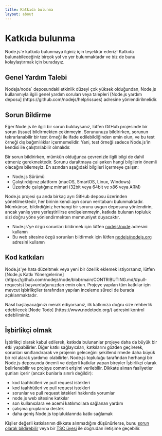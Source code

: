 ```yaml
---
title: Katkıda bulunma
layout: about
---
```


# Katkıda bulunma

Node.js'e katkıda bulunmaya ilginiz için teşekkür ederiz! Katkıda bulunabileceğiniz birçok yol ve yer bulunmaktadır ve biz de bunu kolaylaştırmak için buradayız.

## Genel Yardım Talebi

Nodejs/node\` deposundaki etkinlik düzeyi çok yüksek olduğundan, Node.js kullanımıyla ilgili genel yardım soruları veya talepleri [Node.js yardım deposu] (https\://github.com/nodejs/help/issues) adresine yönlendirilmelidir.

## Sorun Bildirme

Eğer Node.js ile ilgili bir sorun bulduysanız, lütfen GitHub projesinde bir sorun (issue) bildirmekten çekinmeyin. Sorununuzu bildirirken, sorunun tekrarlanabilir bir test örneği ile ifade edilebildiğinden emin olun, ve bu test örneği dış bağımlılıklar içermemelidir. Yani, test örneği sadece Node.js'in kendisi ile çalıştırılabilir olmalıdır.

Bir sorun bildirirken, mümkün olduğunca çevrenizle ilgili bilgi de dahil etmeniz gerekmektedir. Sorunu daraltmaya çalışırken hangi bilgilerin önemli olacağını bilemeyiz. En azından aşağıdaki bilgileri içermeye çalışın:

- Node.js Sürümü
- Çalıştırdığınız platform (macOS, SmartOS, Linux, Windows)
- Üzerinde çalıştığınız mimari (32bit veya 64bit ve x86 veya ARM)

Node.js projesi şu anda birkaç ayrı GitHub deposu üzerinden yönetilmektedir, her birinin kendi ayrı sorun veritabanı bulunmaktadır. Mümkünse, bildirdiğiniz herhangi bir sorunu uygun deposuna yönlendirin, ancak yanlış yere yerleştirilirse endişelenmeyin, katkıda bulunan topluluk sizi doğru yöne yönlendirmekten memnuniyet duyacaktır.

- Node.js'ye özgü sorunları bildirmek için lütfen [nodejs/node](https://github.com/nodejs/node) adresini kullanın
- Bu web sitesine özgü sorunları bildirmek için lütfen [nodejs/nodejs.org](https://github.com/nodejs/nodejs.org/issues) adresini kullanın

## Kod katkıları

Node.js'ye hata düzeltmek veya yeni bir özellik eklemek istiyorsanız, lütfen [Node.js Katkı Yönergelerine] (https\://github.com/nodejs/node/blob/main/CONTRIBUTING.md/#pull-requests) başvurduğunuzdan emin olun. Projeye yapılan tüm katkılar için mevcut işbirlikçiler tarafından yapılan inceleme süreci de burada açıklanmaktadır.

Nasıl başlayacağınızı merak ediyorsanız, ilk katkınıza doğru size rehberlik edebilecek [Node Todo] (https\://www\.nodetodo.org/) adresini kontrol edebilirsiniz.

## İşbirlikçi olmak

İşbirlikçi olarak kabul edilerek, katkıda bulunanlar projeye daha da büyük bir etki yapabilirler. Diğer katkı sağlayıcıları, katkılarını gözden geçirerek, sorunları sınıflandırarak ve projenin geleceğini şekillendirmede daha büyük bir rol alarak yardımcı olabilirler. Node.js topluluğu tarafından herhangi bir Node.js deposunda önemli ve değerli katkılar yapan bireyler İşbirlikçi olarak belirlenebilir ve projeye commit erişimi verilebilir. Dikkate alınan faaliyetler şunları içerir (ancak bunlarla sınırlı değildir):

- kod taahhütleri ve pull request istekleri
- kod taahhütleri ve pull request istekleri
- sorunlar ve pull request istekleri hakkında yorumlar
- node.js web sitesine katkılar
- son kullanıcılara ve acemi katılımcılara sağlanan yardım
- çalışma gruplarına destek
- daha geniş Node.js topluluklarında katkı sağlamak

Kişiler değerli katkılarının dikkate alınmadığını düşünürlerse, bunu <a href="https://github.com/nodejs/TSC/issues">sorun olarak bildirebilir</a> veya bir <a href="https://github.com/nodejs/node#tsc-technical-steering-committee">TSC üyesi</a> ile doğrudan iletişime geçebilir.
